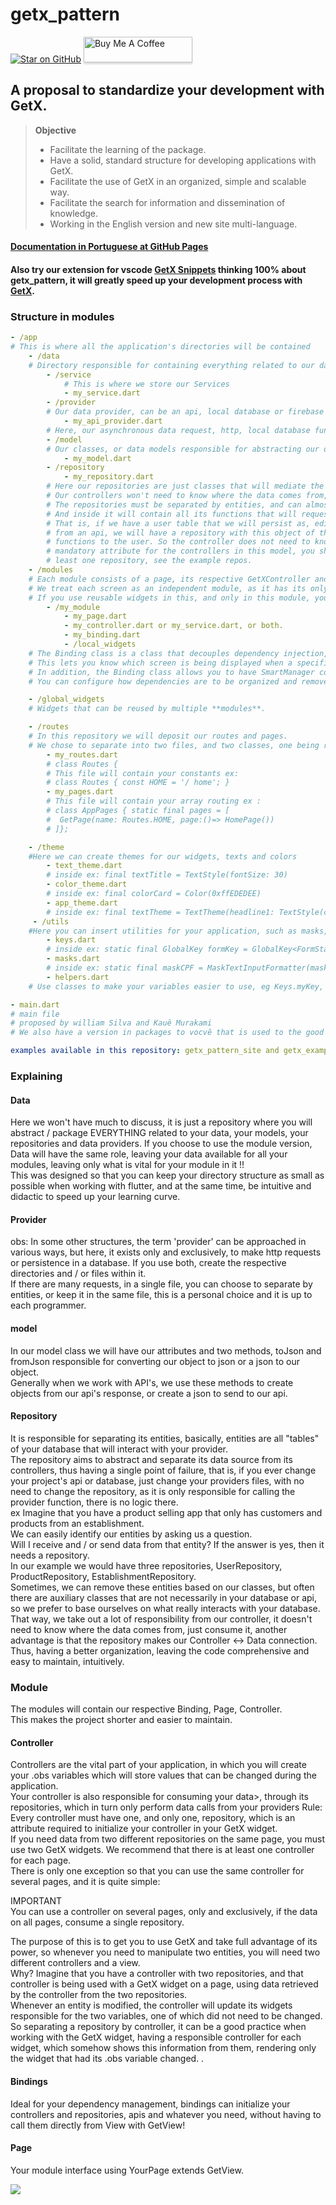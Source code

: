 # getx_pattern
[![Star on GitHub](https://img.shields.io/github/stars/kauemurakami/getx_pattern.svg?style=flat&logo=github&colorB=deeppink&label=stars)](https://github.com/kauemurakami/getx_pattern) 
<a href="https://www.buymeacoffee.com/kauemurakami" target="_blank"><img src="https://www.buymeacoffee.com/assets/img/custom_images/orange_img.png" alt="Buy Me A Coffee" style="height: 41px !important;width: 174px !important;box-shadow: 0px 3px 2px 0px rgba(190, 190, 190, 0.5) !important;-webkit-box-shadow: 0px 3px 2px 0px rgba(190, 190, 190, 0.5) !important;" ></a>

## A proposal to standardize your development with GetX.  

>**Objective**  
> - Facilitate the learning of the package.  
> - Have a solid, standard structure for developing applications with GetX.  
> - Facilitate the use of GetX in an organized, simple and scalable way.  
> - Facilitate the search for information and dissemination of knowledge.  
> - Working in the English version and new site multi-language.  
  
#### [Documentation in Portuguese at GitHub Pages](https://kauemurakami.github.io/getx_pattern/)  
#### Also try our extension for vscode [GetX Snippets](https://marketplace.visualstudio.com/items?itemName=get-snippets.get-snippets) thinking 100% about **getx_pattern**, it will greatly speed up your development process with [GetX](https://pub.dev/packages/get).

### Structure in modules
```yaml
- /app  
# This is where all the application's directories will be contained  
    - /data
    # Directory responsible for containing everything related to our data
        - /service
            # This is where we store our Services
            - my_service.dart
        - /provider
        # Our data provider, can be an api, local database or firebase for example.
            - my_api_provider.dart
        # Here, our asynchronous data request, http, local database functions must remain ...
        - /model
        # Our classes, or data models responsible for abstracting our objects.
            - my_model.dart
        - /repository
            - my_repository.dart
        # Here our repositories are just classes that will mediate the communication between our controller and our data.
        # Our controllers won't need to know where the data comes from, and you can use more than one repository on a controller if you need to.
        # The repositories must be separated by entities, and can almost always be based on their database tables.
        # And inside it will contain all its functions that will request data from a local api or database.
        # That is, if we have a user table that we will persist as, edit, add, update and delete, all these functions are requested 
        # from an api, we will have a repository with this object of the api where we will call all the respective 
        # functions to the user. So the controller does not need to know where it comes from, the repository being a 
        # mandatory attribute for the controllers in this model, you should always initialize the controller with at 
        # least one repository, see the example repos.
    - /modules
    # Each module consists of a page, its respective GetXController and its dependencies or Bindings.
    # We treat each screen as an independent module, as it has its only controller, and can also contain its dependencies.
    # If you use reusable widgets in this, and only in this module, you can choose to add a folder for them.
        - /my_module
            - my_page.dart
            - my_controller.dart or my_service.dart, or both.
            - my_binding.dart
            - /local_widgets
    # The Binding class is a class that decouples dependency injection, while "binding" routes to the state manager and the dependency manager.
    # This lets you know which screen is being displayed when a specific controller is used and knows where and how to dispose of it.
    # In addition, the Binding class allows you to have SmartManager configuration control.
    # You can configure how dependencies are to be organized and remove a route from the stack, or when the widget used for disposition, or none of them.

    - /global_widgets 
    # Widgets that can be reused by multiple **modules**.  

    - /routes
    # In this repository we will deposit our routes and pages.  
    # We chose to separate into two files, and two classes, one being routes.dart, containing its constant routes and the other for routing.  
        - my_routes.dart
        # class Routes {
        # This file will contain your constants ex:  
        # class Routes { const HOME = '/ home'; }  
        - my_pages.dart
        # This file will contain your array routing ex :  
        # class AppPages { static final pages = [  
        #  GetPage(name: Routes.HOME, page:()=> HomePage()) 
        # ]};  

    - /theme
    #Here we can create themes for our widgets, texts and colors
        - text_theme.dart  
        # inside ex: final textTitle = TextStyle(fontSize: 30)  
        - color_theme.dart  
        # inside ex: final colorCard = Color(0xffEDEDEE)  
        - app_theme.dart  
        # inside ex: final textTheme = TextTheme(headline1: TextStyle(color: colorCard))  
     - /utils
    #Here you can insert utilities for your application, such as masks, form keys or widgets
        - keys.dart  
        # inside ex: static final GlobalKey formKey = GlobalKey<FormState>();
        - masks.dart  
        # inside ex: static final maskCPF = MaskTextInputFormatter(mask: "###.###.###-##", filter: {"#": RegExp(r'[0-9]')});  
        - helpers.dart  
    # Use classes to make your variables easier to use, eg Keys.myKey, Masks.maskCPF

- main.dart  
# main file
# proposed by william Silva and Kauê Murakami
# We also have a version in packages to vocvê that is used to the good old MVC

examples available in this repository: getx_pattern_site and getx_example
```

### Explaining
#### Data
Here we won't have much to discuss, it is just a repository where you will abstract / package EVERYTHING related to your data, your models, your repositories and data providers. If you choose to use the module version, Data will have the same role, leaving your data available for all your modules, leaving only what is vital for your module in it !!  
This was designed so that you can keep your directory structure as small as possible when working with flutter, and at the same time, be intuitive and didactic to speed up your learning curve.
#### Provider
obs: In some other structures, the term 'provider' can be approached in various ways, but here, it exists only and exclusively, to make http requests or persistence in a database. If you use both, create the respective directories and / or files within it.  
If there are many requests, in a single file, you can choose to separate by entities, or keep it in the same file, this is a personal choice and it is up to each programmer.
#### model 
In our model class we will have our attributes and two methods, toJson and fromJson responsible for converting our object to json or a json to our object.  
Generally when we work with API's, we use these methods to create objects from our api's response, or create a json to send to our api.
#### Repository 
It is responsible for separating its entities, basically, entities are all "tables" of your database that will interact with your provider.  
The repository aims to abstract and separate its data source from its controllers, thus having a single point of failure, that is, if you ever change your project's api or database, just change your providers files, with no need to change the repository, as it is only responsible for calling the provider function, there is no logic there.  
ex Imagine that you have a product selling app that only has customers and products from an establishment.  
We can easily identify our entities by asking us a question.  
Will I receive and / or send data from that entity? If the answer is yes, then it needs a repository.  
In our example we would have three repositories, UserRepository, ProductRepository, EstablishmentRepository.  
Sometimes, we can remove these entities based on our classes, but often there are auxiliary classes that are not necessarily in your database or api, so we prefer to base ourselves on what really interacts with your database.  
That way, we take out a lot of responsibility from our controller, it doesn't need to know where the data comes from, just consume it, another advantage is that the repository makes our Controller <-> Data connection. Thus, having a better organization, leaving the code comprehensive and easy to maintain, intuitively.
### Module
The modules will contain our respective Binding, Page, Controller.  
This makes the project shorter and easier to maintain.

#### Controller
Controllers are the vital part of your application, in which you will create your .obs variables which will store values ​​that can be changed during the application.  
Your controller is also responsible for consuming your data>, through its repositories, which in turn only perform data calls from your providers
Rule: Every controller must have one, and only one, repository, which is an attribute required to initialize your controller in your GetX widget.  
If you need data from two different repositories on the same page, you must use two GetX widgets. We recommend that there is at least one controller for each page.  
There is only one exception so that you can use the same controller for several pages, and it is quite simple:  

IMPORTANT  
You can use a controller on several pages, only and exclusively, if the data on all pages, consume a single repository.  

The purpose of this is to get you to use GetX and take full advantage of its power, so whenever you need to manipulate two entities, you will need two different controllers and a view.  
Why? Imagine that you have a controller with two repositories, and that controller is being used with a GetX widget on a page, using data retrieved by the controller from the two repositories.  
Whenever an entity is modified, the controller will update its widgets responsible for the two variables, one of which did not need to be changed. So separating a repository by controller, it can be a good practice when working with the GetX widget, having a responsible controller for each widget, which somehow shows this information from them, rendering only the widget that had its .obs variable changed. .
#### Bindings
Ideal for your dependency management, bindings can initialize your controllers and repositories, apis and whatever you need, without having to call them directly from View with GetView<YourController>!
#### Page
Your module interface using YourPage extends GetView<YourController>.

![](images/rocket.png)

